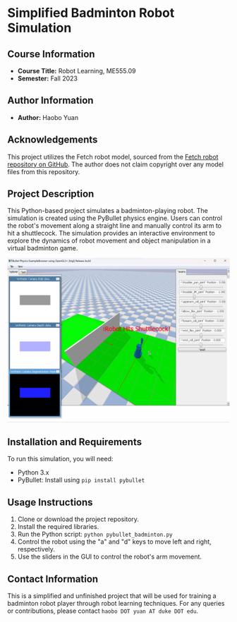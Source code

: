 # Simplified Badminton Robot Simulation

## Course Information
- **Course Title:** Robot Learning, ME555.09
- **Semester:** Fall 2023

## Author Information
- **Author:** Haobo Yuan

## Acknowledgements
This project utilizes the Fetch robot model, sourced from the [Fetch robot repository on GitHub](https://github.com/ZebraDevs/fetch_ros/tree/melodic-devel/fetch_description). The author does not claim copyright over any model files from this repository.

## Project Description
This Python-based project simulates a badminton-playing robot. The simulation is created using the PyBullet physics engine. Users can control the robot's movement along a straight line and manually control its arm to hit a shuttlecock. The simulation provides an interactive environment to explore the dynamics of robot movement and object manipulation in a virtual badminton game.

![Screenshot of the running GUI](/data/Screenshot.png)

## Installation and Requirements
To run this simulation, you will need:
- Python 3.x
- PyBullet: Install using `pip install pybullet`

## Usage Instructions
1. Clone or download the project repository.
2. Install the required libraries.
3. Run the Python script: `python pybullet_badminton.py`
4. Control the robot using the "a" and "d" keys to move left and right, respectively.
5. Use the sliders in the GUI to control the robot's arm movement.

## Contact Information
This is a simplified and unfinished project that will be used for training a badminton robot player through robot learning techniques. 
For any queries or contributions, please contact `haobo DOT yuan AT duke DOT edu`.
